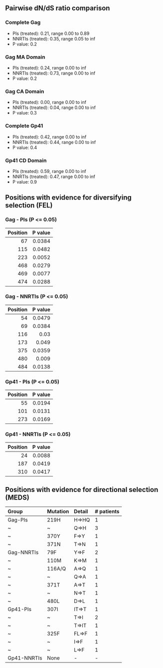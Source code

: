 ## Pairwise dN/dS ratio comparison

### Complete Gag

- PIs (treated): 0.21, range 0.00 to 0.89
- NNRTIs (treated): 0.35, range 0.05 to inf
- P value: 0.2

### Gag MA Domain

- PIs (treated): 0.24, range 0.00 to inf
- NNRTIs (treated): 0.73, range 0.00 to inf
- P value: 0.2

### Gag CA Domain

- PIs (treated): 0.00, range 0.00 to inf
- NNRTIs (treated): 0.04, range 0.00 to inf
- P value: 0.3

### Complete Gp41

- PIs (treated): 0.42, range 0.00 to inf
- NNRTIs (treated): 0.44, range 0.00 to inf
- P value: 0.4

### Gp41 CD Domain

- PIs (treated): 0.59, range 0.00 to inf
- NNRTIs (treated): 0.47, range 0.00 to inf
- P value: 0.9


## Positions with evidence for diversifying selection (FEL)

### Gag - PIs (P <= 0.05)

|   Position |   P value |
|-----------:|----------:|
|         67 |    0.0384 |
|        115 |    0.0482 |
|        223 |    0.0052 |
|        468 |    0.0279 |
|        469 |    0.0077 |
|        474 |    0.0288 |

### Gag - NNRTIs (P <= 0.05)

|   Position |   P value |
|-----------:|----------:|
|         54 |    0.0479 |
|         69 |    0.0384 |
|        116 |    0.03   |
|        173 |    0.049  |
|        375 |    0.0359 |
|        480 |    0.009  |
|        484 |    0.0138 |

### Gp41 - PIs (P <= 0.05)

|   Position |   P value |
|-----------:|----------:|
|         55 |    0.0194 |
|        101 |    0.0131 |
|        273 |    0.0169 |

### Gp41 - NNRTIs (P <= 0.05)

|   Position |   P value |
|-----------:|----------:|
|         24 |    0.0088 |
|        187 |    0.0419 |
|        310 |    0.0417 |


## Positions with evidence for directional selection (MEDS)

| Group       | Mutation   | Detail   | # patients   |
|:------------|:-----------|:---------|:-------------|
| Gag-PIs     | 219H       | H=&gt;HQ | 1            |
| ~           | ~          | Q=&gt;H  | 3            |
| ~           | 370Y       | F=&gt;Y  | 1            |
| ~           | 371N       | T=&gt;N  | 1            |
| Gag-NNRTIs  | 79F        | Y=&gt;F  | 2            |
| ~           | 110M       | K=&gt;M  | 1            |
| ~           | 116A/Q     | A=&gt;Q  | 1            |
| ~           | ~          | Q=&gt;A  | 1            |
| ~           | 371T       | A=&gt;T  | 1            |
| ~           | ~          | N=&gt;T  | 1            |
| ~           | 480L       | D=&gt;L  | 1            |
| Gp41-PIs    | 307I       | IT=&gt;T | 1            |
| ~           | ~          | T=&gt;I  | 2            |
| ~           | ~          | T=&gt;IT | 1            |
| ~           | 325F       | FL=&gt;F | 1            |
| ~           | ~          | I=&gt;F  | 1            |
| ~           | ~          | L=&gt;F  | 1            |
| Gp41-NNRTIs | None       | -        | -            |

